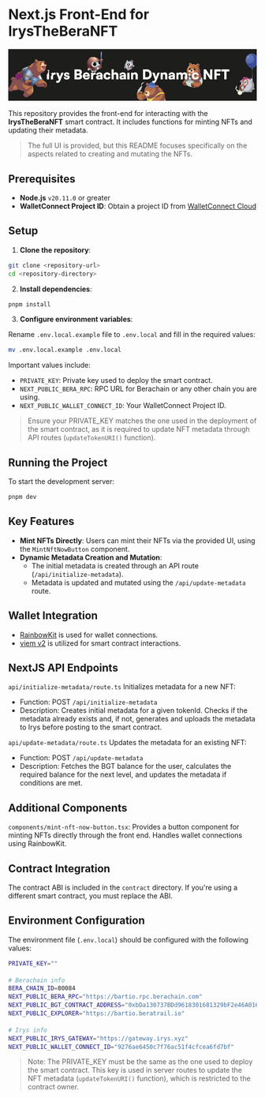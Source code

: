 # Next.js Front-End for IrysTheBeraNFT

![](../assets/banner-4.jpg)

This repository provides the front-end for interacting with the **IrysTheBeraNFT** smart contract. It includes functions for minting NFTs and updating their metadata. 

> The full UI is provided, but this README focuses specifically on the aspects related to creating and mutating the NFTs.

## Prerequisites

- **Node.js** `v20.11.0` or greater
- **WalletConnect Project ID**: Obtain a project ID from [WalletConnect Cloud](https://cloud.walletconnect.com)

## Setup

1. **Clone the repository**:

```bash
git clone <repository-url>
cd <repository-directory>
```

2. **Install dependencies**:

```bash
pnpm install
```

3. **Configure environment variables**:

Rename  `.env.local.example` file to `.env.local` and fill in the required values:

```bash
mv .env.local.example .env.local
```

Important values include:

- `PRIVATE_KEY`: Private key used to deploy the smart contract.
- `NEXT_PUBLIC_BERA_RPC`: RPC URL for Berachain or any other chain you are using.
- `NEXT_PUBLIC_WALLET_CONNECT_ID`: Your WalletConnect Project ID.

> Ensure your PRIVATE_KEY matches the one used in the deployment of the smart contract, as it is required to update NFT metadata through API routes (`updateTokenURI()` function).

## Running the Project

To start the development server:

```bash
pnpm dev
```

## Key Features

- **Mint NFTs Directly**: Users can mint their NFTs via the provided UI, using the `MintNftNowButton` component.
- **Dynamic Metadata Creation and Mutation**:
  - The initial metadata is created through an API route (`/api/initialize-metadata`).
  - Metadata is updated and mutated using the `/api/update-metadata` route.

## Wallet Integration

- [RainbowKit](https://www.rainbowkit.com/) is used for wallet connections.
- [viem v2](https://viem.sh/) is utilized for smart contract interactions.

## NextJS API Endpoints

`api/initialize-metadata/route.ts`
Initializes metadata for a new NFT:
- Function: POST `/api/initialize-metadata`
- Description: Creates initial metadata for a given tokenId. Checks if the metadata already exists and, if not, generates and uploads the metadata to Irys before posting to the smart contract.

`api/update-metadata/route.ts`
Updates the metadata for an existing NFT:
- Function: POST `/api/update-metadata`
- Description: Fetches the BGT balance for the user, calculates the required balance for the next level, and updates the metadata if conditions are met.

## Additional Components

`components/mint-nft-now-button.tsx`: Provides a button component for minting NFTs directly through the front end. Handles wallet connections using RainbowKit.

## Contract Integration

The contract ABI is included in the `contract` directory. If you're using a different smart contract, you must replace the ABI.

## Environment Configuration

The environment file (`.env.local`) should be configured with the following values:

```bash
PRIVATE_KEY=""

# Berachain info
BERA_CHAIN_ID=80084
NEXT_PUBLIC_BERA_RPC="https://bartio.rpc.berachain.com"
NEXT_PUBLIC_BGT_CONTRACT_ADDRESS="0xbDa130737BDd9618301681329bF2e46A016ff9Ad"
NEXT_PUBLIC_EXPLORER="https://bartio.beratrail.io"

# Irys info
NEXT_PUBLIC_IRYS_GATEWAY="https://gateway.irys.xyz"
NEXT_PUBLIC_WALLET_CONNECT_ID="9276ae6450c7f76ac51f4cfcea6fd7bf"
```

> Note: The PRIVATE_KEY must be the same as the one used to deploy the smart contract. This key is used in server routes to update the NFT metadata (`updateTokenURI()` function), which is restricted to the contract owner.

